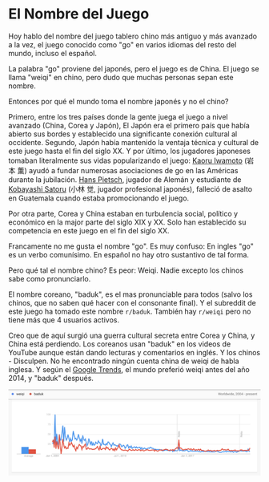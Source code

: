  # El Nombre del Juego
 
 Hoy hablo del nombre del juego tablero chino más antiguo y más avanzado a la vez, el juego conocido como "go" en varios idiomas del resto del mundo, incluso el español.

La palabra "go" proviene del japonés, pero el juego es de China. El juego se llama "weiqi" en chino, pero dudo que muchas personas sepan este nombre.

Entonces por qué el mundo toma el nombre japonés y no el chino? 

Primero, entre los tres países donde la gente juega el juego a nivel avanzado (China, Corea y Japón), El Japón era el primero país que había abierto sus bordes y establecido una significante conexión cultural al occidente. Segundo, Japón había mantenido la ventaja técnica y cultural de este juego hasta el fin del siglo XX. Y por último, los jugadores japoneses tomaban literalmente sus vidas popularizando el juego: [Kaoru Iwamoto](https://es.wikipedia.org/wiki/Iwamoto_Kaoru) (岩本 薫) ayudó a fundar numerosas asociaciones de go en las Américas durante la jubilación. [Hans Pietsch](https://es.wikipedia.org/wiki/Hans_Pietsch), jugador de Alemán y estudiante de [Kobayashi Satoru](https://es.wikipedia.org/wiki/Satoru_Kobayashi) (小林 觉, jugador profesional japonés), falleció de asalto en Guatemala cuando estaba promocionando el juego.

Por otra parte, Corea y China estaban en turbulencia social, político y económico en la major parte del siglo XIX y XX. Solo han establecido su competencia en este juego en el fin del siglo XX.

Francamente no me gusta el nombre "go". Es muy confuso: En ingles "go" es un verbo comunísimo. En español no hay otro sustantivo de tal forma. 

Pero qué tal el nombre chino? Es peor: Weiqi. Nadie excepto los chinos sabe como pronunciarlo.

El nombre coreano, "baduk", es el mas pronunciable para todos (salvo los chinos, que no saben qué hacer con el consonante final). Y el subreddit de este juego ha tomado este nombre `r/baduk`. También hay `r/weiqi` pero no tiene más que 4 usuarios activos.

Creo que de aquí surgió una guerra cultural secreta entre Corea y China, y China está perdiendo. Los coreanos usan "baduk" en los videos de YouTube aunque están dando lecturas y comentarios en inglés. Y los chinos - Disculpen. No he encontrado ningún cuenta china de weiqi de habla inglesa. Y según el [Google Trends](https://trends.google.com/trends/explore?date=all&q=weiqi,baduk), el mundo preferió weiqi antes del año 2014, y "baduk" después.

<img src="google-trends-weiqi-vs-baduk.png" />
